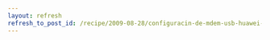 ```yaml
---
layout: refresh
refresh_to_post_id: /recipe/2009-08-28/configuracin-de-mdem-usb-huawei-en-gnu-linux-huawei-linux
---
```

